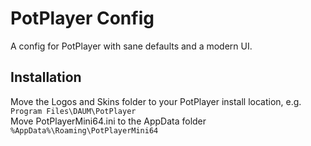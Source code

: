 # PotPlayer Config
A config for PotPlayer with sane defaults and a modern UI. 
## Installation
Move the Logos and Skins folder to your PotPlayer install location, e.g. `Program Files\DAUM\PotPlayer`  
Move PotPlayerMini64.ini to the AppData folder `%AppData%\Roaming\PotPlayerMini64`  
